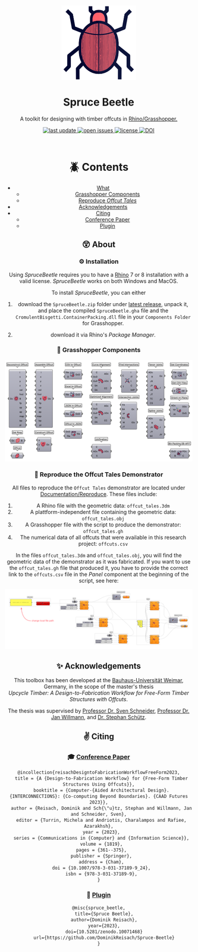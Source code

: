 <!-- Header -->
<div align="center">

  <img src="Resources/imgs/SpruceBeetleIcon.png" alt="logo" width="200" height="auto" />
  <h1>Spruce Beetle</h1>
  
  <p>
    A toolkit for designing with timber offcuts in <a href="https://www.rhino3d.com">Rhino/Grasshopper.</a>
  </p>
  
<!-- Badges -->
<p>
  <a href="https://github.com/DominikReisach/Spruce-Beetle/commits/main">
    <img src="https://img.shields.io/github/last-commit/DominikReisach/Spruce-Beetle" alt="last update" />
  </a>
  <a href="https://github.com/DominikReisach/Spruce-Beetle/issues/">
    <img src="https://img.shields.io/github/issues/DominikReisach/Spruce-Beetle" alt="open issues" />
  </a>
  <a href="https://github.com/DominikReisach/Spruce-Beetle/blob/master/LICENSE">
    <img src="https://img.shields.io/github/license/DominikReisach/Spruce-Beetle.svg" alt="license" />
  </a>
  <a href="https://zenodo.org/badge/latestdoi/454536126">
    <img src="https://zenodo.org/badge/454536126.svg" alt="DOI" />
  </a>
</p>

<br />

<!-- ToC -->
# :beetle: Contents

- [What](#astonished-about)
  * [Grasshopper Components](#cricket-grasshopper-components)  
  * [Reproduce *Offcut Tales*](#hammer-reproduce-the-offcut-tales-demonstrator)
- [Acknowledgements](#sparkles-acknowledgements)
- [Citing](#v-citing)
    * [Conference Paper](#mortar_board-conference-paper)
    * [Plugin](#space_invader-plugin)

## :astonished: About

### :gear: Installation

Using *SpruceBeetle* requires you to have a [Rhino](https://www.rhino3d.com) 7 or 8 installation with a valid license. *SpruceBeetle* works on both Windows and MacOS.

To install *SpruceBeetle*, you can either

1. download the `SpruceBeetle.zip` folder under [latest release](https://github.com/dominikreisach/Spruce-Beetle/releases/), unpack it, and place the compiled `SpruceBeetle.gha` file and the `CromulentBisgetti.ContainerPacking.dll` file in your `Components Folder` for Grasshopper.

2. download it via Rhino's *Package Manager*.

### :cricket: Grasshopper Components
<img src=https://github.com/DominikReisach/Spruce-Beetle/blob/main/Resources/imgs/sb_components.png>

### :hammer: Reproduce the Offcut Tales Demonstrator

All files to reproduce the `Offcut Tales` demonstrator are located under [Documentation/Reproduce](https://github.com/dominikreisach/Spruce-Beetle/tree/main/Documentation/Reproduce). These files include:

1. A Rhino file with the geometric data: `offcut_tales.3dm`
2. A plattform-independent file containing the geometric data: `offcut_tales.obj`
3. A Grasshopper file with the script to produce the demonstrator: `offcut_tales.gh`
4. The numerical data of all offcuts that were available in this research project: `offcuts.csv`

In the files `offcut_tales.3dm` and `offcut_tales.obj`, you will find the geometric data of the demonstrator as it was fabricated. If you want to use the `offcut_tales.gh` file that produced it, you have to provide the correct link to the `offcuts.csv` file in the *Panel* component at the beginning of the script, see here:

<div align="center">
  <img src="Documentation/Reproduce/offcut_tales.png" alt="Screenshot of a Grasshopper canvas" />
</div>

## :sparkles: Acknowledgements
This toolbox has been developed at the [Bauhaus-Universität Weimar](https://www.uni-weimar.de/en), Germany, in the scope of the master's thesis
<br><i>Upcycle Timber: A Design-to-Fabrication Workflow for Free-Form Timber Structures with Offcuts</i>.

The thesis was supervised by [Professor Dr. Sven Schneider](https://www.uni-weimar.de/de/architektur-und-urbanistik/professuren/infar), [Professor Dr. Jan Willmann](https://www.uni-weimar.de/en/art-and-design/chairs/theory-and-history-of-design/), and [Dr. Stephan Schütz](https://www.strukturstudio.de/).

## :v: Citing 
### :mortar_board: [Conference Paper](https://doi.org/10.1007/978-3-031-37189-9_24)
```
@incollection{reisachDesigntoFabricationWorkflowFreeForm2023,
  title = {A {Design-to-Fabrication Workflow} for {Free-Form Timber Structures Using Offcuts}},
  booktitle = {Computer-{Aided Architectural Design}. {INTERCONNECTIONS}: {Co-computing Beyond Boundaries}. {CAAD Futures 2023}},
  author = {Reisach, Dominik and Sch{\"u}tz, Stephan and Willmann, Jan and Schneider, Sven},
  editor = {Turrin, Michela and Andriotis, Charalampos and Rafiee, Azarakhsh},
  year = {2023},
  series = {Communications in {Computer} and {Information Science}},
  volume = {1819},
  pages = {361--375},
  publisher = {Springer},
  address = {Cham},
  doi = {10.1007/978-3-031-37189-9_24},
  isbn = {978-3-031-37189-9},
}
```

### :space_invader: [Plugin](https://doi.org/10.5281/zenodo.10071468)
```
@misc{spruce_beetle,
    title={Spruce Beetle},
    author={Dominik Reisach},
    year={2023},
    doi={10.5281/zenodo.10071468}
    url={https://github.com/DominikReisach/Spruce-Beetle}
}
```

